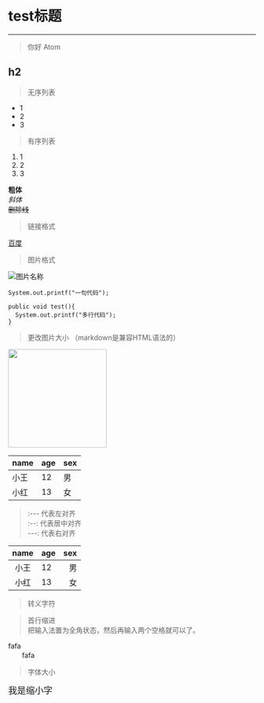 # test标题
***

> 你好 Atom

## h2

>无序列表
* 1
* 2
* 3

>有序列表
1. 1
2. 2
3. 3

**粗体**<br>
*斜体*<br>
~~删除线~~<br>

>链接格式

[百度](https://www.baidu.com/)

>图片格式

![图片名称](http://s8.sinaimg.cn/middle/8ee3e0acxb0171b491f27&690)

`System.out.printf("一句代码");`

```
public void test(){
  System.out.printf("多行代码");
}
```
>更改图片大小 （markdown是兼容HTML语法的）

<img src="http://s8.sinaimg.cn/middle/8ee3e0acxb0171b491f27&690" width="200px" height=""></img>

| name | age | sex |
| ---- | --- | --- |
| 小王 | 12  | 男  |
| 小红 | 13  | 女  |

>:--- 代表左对齐<br>
:--: 代表居中对齐<br>
---: 代表右对齐

| name | age | sex |
| :----: | :--- | ---: |
| 小王 | 12  | 男  |
| 小红 | 13  | 女  |

>转义字符

>首行缩进<br>
把输入法置为全角状态，然后再输入两个空格就可以了。

fafa<br>
　　fafa
>字体大小

<font size=4>我是缩小字</font>

